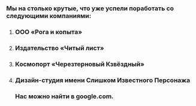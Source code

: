    ### Мы на столько крутые, что уже успели поработать со следующими компаниями:
1. ### ООО «Рога и копыта»
2. ### Издательство «Читый лист»
3. ### Космопорт «Черезтерновый Кзвёздный»
4. ### Дизайн-студия имени Слишком Известного Персонажа 
   ### Нас можно найти в google.com.
